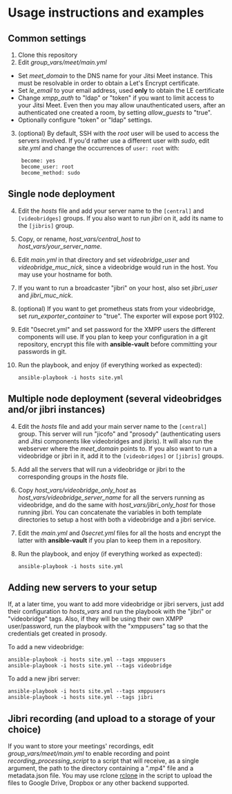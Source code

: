 # Usage instructions and examples

## Common settings

1. Clone this repository
2. Edit *group_vars/meet/main.yml*
- Set *meet_domain* to the DNS name for your Jitsi Meet instance. This must
be resolvable in order to obtain a Let's Encrypt certificate.
- Set *le_email* to your email address, used **only** to obtain the LE certificate
- Change *xmpp_auth* to "ldap" or "token" if you want to limit access to your
Jitsi Meet. Even then you may allow unauthenticated users, after an
authenticated one created a room, by setting *allow_guests* to "true".
- Optionally configure "token" or "ldap" settings.

3. (optional) By default, SSH with the *root* user will be used to access the
   servers involved. If you'd rather use a different user with *sudo*, edit
   *site.yml* and change the occurrences of `user: root` with:

        become: yes
        become_user: root
        become_method: sudo

## Single node deployment

4. Edit the *hosts* file and add your server name to the `[central]` and
   `[videobridges]` groups. If you also want to run *jibri* on it, add its name
   to the `[jibris]` group.
5. Copy, or rename, *host_vars/central_host* to *host_vars/your_server_name*.
6. Edit *main.yml* in that directory and set *videobridge_user* and
   *videobridge_muc_nick*, since a videobridge would run in the host. You may
   use your hostname for both.
7. If you want to run a broadcaster "jibri" on your host, also set *jibri_user*
   and *jibri_muc_nick*.
8. (optional) If you want to get prometheus stats from your videobridge, set
   *run_exporter_container* to "true". The exporter will expose port 9102.
9. Edit "0secret.yml" and set password for the XMPP users the different
   components will use. If you plan to keep your configuration in a git repository,
   encrypt this file with **ansible-vault** before committing your passwords in
   git.
10. Run the playbook, and enjoy (if everything worked as expected):

        ansible-playbook -i hosts site.yml

## Multiple node deployment (several videobridges and/or jibri instances)

4. Edit the *hosts* file and add your main server name to the `[central]`
   group.  This server will run "jicofo" and "prosody" (authenticating users
   and Jitsi components like videobridges and jibris). It will also run the
   webserver where the *meet_domain* points to. If you also want to run a
   videobridge or jibri in it, add it to the `[videobridges]` or `[jibris]`
   groups.
5. Add all the servers that will run a videobridge or jibri to the
   corresponding groups in the *hosts* file.
6. Copy *host_vars/videobridge_only_host* as *host_vars/videobridge_server_name*
   for all the servers running as videobridge, and do the same with
   *host_vars/jibri_only_host* for those running jibri. You can concatenate the
   variables in both template directories to setup a host with both a
   videobridge and a jibri service.
7. Edit the *main.yml* and *0secret.yml* files for all the hosts and encrypt
   the latter with **ansible-vault** if you plan to keep them in a repository.
8. Run the playbook, and enjoy (if everything worked as expected):

       ansible-playbook -i hosts site.yml

## Adding new servers to your setup

If, at a later time, you want to add more videobridge or jibri servers, just
add their configuration to *hosts_vars* and run the playbook with the "jibri"
or "videobridge" tags. Also, if they will be using their own XMPP user/password,
run the playbook with the "xmppusers" tag so that the credentials get created
in prosody.

To add a new videobridge:

    ansible-playbook -i hosts site.yml --tags xmppusers
    ansible-playbook -i hosts site.yml --tags videobridge

To add a new jibri server:

    ansible-playbook -i hosts site.yml --tags xmppusers
    ansible-playbook -i hosts site.yml --tags jibri

## Jibri recording (and upload to a storage of your choice)

If you want to store your meetings' recordings, edit *group_vars/meet/main.yml*
to enable recording and point *recording_processing_script* to a script that
will receive, as a single argument, the path to the directory containing a
".mp4" file and a metadata.json file. You may use rclone
[rclone](https://rclone.org/) in the script to upload the files to Google
Drive, Dropbox or any other backend supported.
